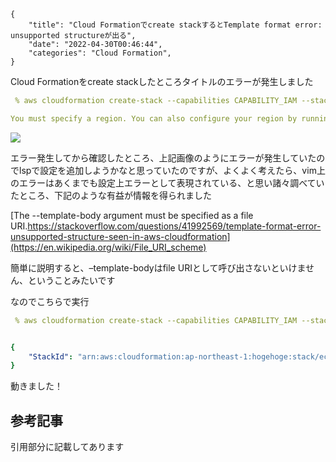 ```metadata
{
    "title": "Cloud Formationでcreate stackするとTemplate format error: unsupported structureが出る",
    "date": "2022-04-30T00:46:44",
    "categories": "Cloud Formation",
}
```

Cloud Formationをcreate stackしたところタイトルのエラーが発生しました

```yaml
 % aws cloudformation create-stack --capabilities CAPABILITY_IAM --stack-name ecs-core-infrastructure --template-body ./ecs-setup/1_Core-infrastructure-setup/core-infrastructure-setup.yml

You must specify a region. You can also configure your region by running "aws configure".

```

![](./Screen-Shot-2022-04-30-at-0.37.50-644x902.png)

エラー発生してから確認したところ、上記画像のようにエラーが発生していたのでlspで設定を追加しようかなと思っていたのですが、よくよく考えたら、vim上のエラーはあくまでも設定上エラーとして表現されている、と思い諸々調べていたところ、下記のような有益が情報を得られました

[The --template-body argument must be specified as a file URI.https://stackoverflow.com/questions/41992569/template-format-error-unsupported-structure-seen-in-aws-cloudformation](https://en.wikipedia.org/wiki/File_URI_scheme)

簡単に説明すると、–template-bodyはfile URIとして呼び出さないといけません、ということみたいです

なのでこちらで実行

```yaml
 % aws cloudformation create-stack --capabilities CAPABILITY_IAM --stack-name ecs-core-infrastructure --template-body file://./ecs-setup/1_Core-infrastructure-setup/core-infrastructure-setup.yml


{
    "StackId": "arn:aws:cloudformation:ap-northeast-1:hogehoge:stack/ecs-core-infrastructure/hogehogehogehogehogehogehogehoge"
}
```

動きました！

## 参考記事

引用部分に記載してあります
